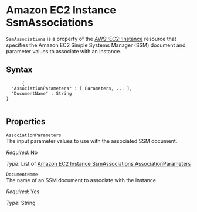 Amazon EC2 Instance SsmAssociations
===================================

`SsmAssociations` is a property of the [AWS::EC2::Instance](aws-properties-ec2-instance.html "AWS::EC2::Instance") resource that specifies the Amazon EC2 Simple Systems Manager (SSM) document and parameter values to associate with an instance.

Syntax
------

``` {.programlisting}
      {
  "AssociationParameters" : [ Parameters, ... ],
  "DocumentName" : String
}
    
```

Properties
----------

 `AssociationParameters`   
The input parameter values to use with the associated SSM document.

*Required*: No

*Type*: List of [Amazon EC2 Instance SsmAssociations AssociationParameters](aws-properties-ec2-instance-ssmassociations-associationparameters.html "Amazon EC2 Instance SsmAssociations AssociationParameters")

 `DocumentName`   
The name of an SSM document to associate with the instance.

*Required*: Yes

*Type*: String


